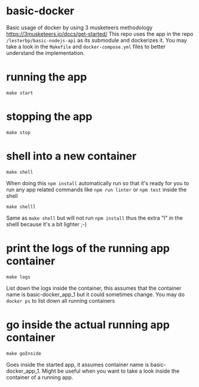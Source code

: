 # basic-docker
Basic usage of docker by using 3 musketeers methodology https://3musketeers.io/docs/get-started/
This repo uses the app in the repo `/lesterbp/basic-nodejs-api` as its submodule and dockerizes it.
You may take a look in the `Makefile` and `docker-compose.yml` files to better understand the implementation.

# running the app
`make start`

# stopping the app
`make stop`

# shell into a new container
`make shell`

When doing this `npm install` automatically run so that it's ready for you to run any app related commands like `npm run linter` or `npm test` inside the shell


`make shelll`

Same as `make shell` but will not run `npm install` thus the extra "l" in the shelll because it's a bit lighter ;-)

# print the logs of the running app container
`make logs`

List down the logs inside the container, this assumes that the container name is basic-docker_app_1 but it could sometimes change. You may do `docker ps` to list down all running containers

# go inside the actual running app container
`make goInside`

Goes inside the started app, it assumes container name is basic-docker_app_1. Might be useful when you want to take a look inside the container of a running app.
